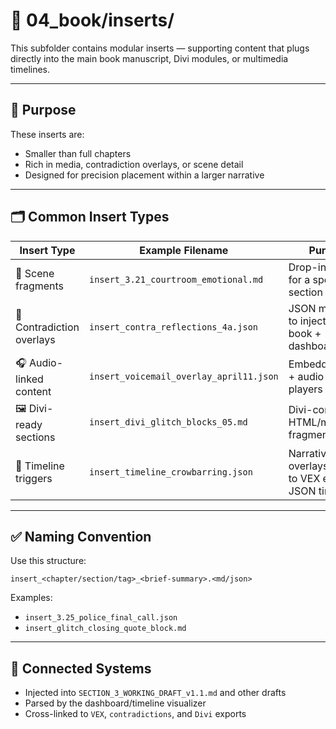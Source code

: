 
# 📁 04_book/inserts/

This subfolder contains modular inserts — supporting content that plugs directly into the main book manuscript, Divi modules, or multimedia timelines.

---

## 🧩 Purpose

These inserts are:
- Smaller than full chapters
- Rich in media, contradiction overlays, or scene detail
- Designed for precision placement within a larger narrative

---

## 🗂 Common Insert Types

| Insert Type        | Example Filename                         | Purpose                                                  |
|--------------------|-------------------------------------------|----------------------------------------------------------|
| 📜 Scene fragments | `insert_3.21_courtroom_emotional.md`      | Drop-in prose for a specific section                     |
| 🧠 Contradiction overlays | `insert_contra_reflections_4a.json`      | JSON modules to inject into both book + dashboard        |
| 🎧 Audio-linked content | `insert_voicemail_overlay_april11.json`    | Embedded quote + audio wave players                      |
| 🖼 Divi-ready sections | `insert_divi_glitch_blocks_05.md`          | Divi-compatible HTML/markdown fragments                  |
| 📆 Timeline triggers | `insert_timeline_crowbarring.json`         | Narrative overlays linked to VEX events or JSON timelines |

---

## ✅ Naming Convention

Use this structure:
```
insert_<chapter/section/tag>_<brief-summary>.<md/json>
```

Examples:
- `insert_3.25_police_final_call.json`
- `insert_glitch_closing_quote_block.md`

---

## 🔗 Connected Systems

- Injected into `SECTION_3_WORKING_DRAFT_v1.1.md` and other drafts
- Parsed by the dashboard/timeline visualizer
- Cross-linked to `VEX`, `contradictions`, and `Divi` exports

